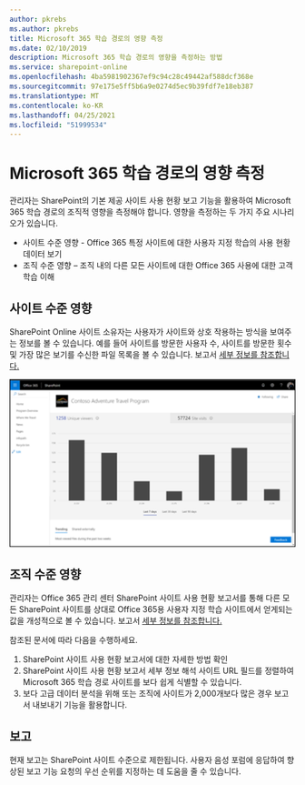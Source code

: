 ```yaml
---
author: pkrebs
ms.author: pkrebs
title: Microsoft 365 학습 경로의 영향 측정
ms.date: 02/10/2019
description: Microsoft 365 학습 경로의 영향을 측정하는 방법
ms.service: sharepoint-online
ms.openlocfilehash: 4ba5981902367ef9c94c28c49442af588dcf368e
ms.sourcegitcommit: 97e175e5ff5b6a9e0274d5ec9b39fdf7e18eb387
ms.translationtype: MT
ms.contentlocale: ko-KR
ms.lasthandoff: 04/25/2021
ms.locfileid: "51999534"
---
```

# <a name="measuring-impact-of-microsoft-365-learning-pathways"></a>Microsoft 365 학습 경로의 영향 측정

관리자는 SharePoint의 기본 제공 사이트 사용 현황 보고 기능을 활용하여 Microsoft 365 학습 경로의 조직적 영향을 측정해야 합니다. 영향을 측정하는 두 가지 주요 시나리오가 있습니다. 
- 사이트 수준 영향 - Office 365 특정 사이트에 대한 사용자 지정 학습의 사용 현황 데이터 보기 
- 조직 수준 영향 – 조직 내의 다른 모든 사이트에 대한 Office 365 사용에 대한 고객 학습 이해

## <a name="site-level-impact"></a>사이트 수준 영향

SharePoint Online 사이트 소유자는 사용자가 사이트와 상호 작용하는 방식을 보여주는 정보를 볼 수 있습니다. 예를 들어 사이트를 방문한 사용자 수, 사이트를 방문한 횟수 및 가장 많은 보기를 수신한 파일 목록을 볼 수 있습니다. 보고서 [세부 정보를 참조합니다.](https://support.office.com/article/view-usage-data-for-your-sharepoint-site-2fa8ddc2-c4b3-4268-8d26-a772dc55779e) 

![cg-measureimpactreport.png](media/cg-measureimpactreport.png)

## <a name="organization-level-impact"></a>조직 수준 영향
관리자는 Office 365 관리 센터 SharePoint 사이트 사용 현황 보고서를 통해 다른 모든 SharePoint 사이트를 상대로 Office 365용 사용자 지정 학습 사이트에서 얻게되는 값을 개성적으로 볼 수 있습니다. 보고서 [세부 정보를 참조합니다.](/office365/admin/activity-reports/sharepoint-site-usage?view=o365-worldwide)
 
참조된 문서에 따라 다음을 수행하세요. 
1. SharePoint 사이트 사용 현황 보고서에 대한 자세한 방법 확인 
2. SharePoint 사이트 사용 현황 보고서 세부 정보 해석 사이트 URL 필드를 정렬하여 Microsoft 365 학습 경로 사이트를 보다 쉽게 식별할 수 있습니다. 
3. 보다 고급 데이터 분석을 위해 또는 조직에 사이트가 2,000개보다 많은 경우 보고서 내보내기 기능을 활용합니다. 

## <a name="reporting"></a>보고

현재 보고는 SharePoint 사이트 수준으로 제한됩니다. 사용자 음성 포럼에 [](https://go.microsoft.com/fwlink/?linkid=2109552) 응답하여 향상된 보고 기능 요청의 우선 순위를 지정하는 데 도움을 줄 수 있습니다.